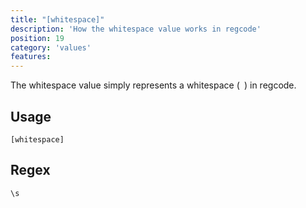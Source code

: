 ```yaml
---
title: "[whitespace]"
description: 'How the whitespace value works in regcode'
position: 19
category: 'values'
features:
---
```


The whitespace value simply represents a whitespace (` `) in regcode.

## Usage

`[whitespace]`
## Regex

```
\s
```
